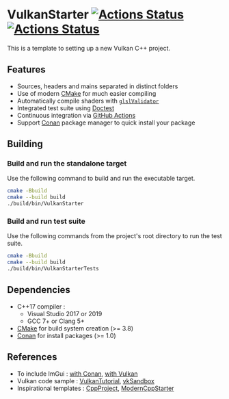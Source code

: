 # VulkanStarter [![Actions Status](https://github.com/florianvazelle/VulkanStarter/workflows/Windows/badge.svg)](https://github.com/florianvazelle/VulkanStarter/actions) [![Actions Status](https://github.com/florianvazelle/VulkanStarter/workflows/Ubuntu/badge.svg)](https://github.com/florianvazelle/VulkanStarter/actions)

This is a template to setting up a new Vulkan C++ project.

## Features

- Sources, headers and mains separated in distinct folders
- Use of modern [CMake](https://cmake.org/) for much easier compiling
- Automatically compile shaders with [`glslValidator`](https://github.com/KhronosGroup/glslang)
- Integrated test suite using [Doctest](https://github.com/onqtam/doctest)
- Continuous integration via [GitHub Actions](https://help.github.com/en/actions)
- Support [Conan](https://conan.io/) package manager to quick install your package

## Building

### Build and run the standalone target

Use the following command to build and run the executable target.

```bash
cmake -Bbuild
cmake --build build
./build/bin/VulkanStarter
```

### Build and run test suite

Use the following commands from the project's root directory to run the test suite.

```bash
cmake -Bbuild
cmake --build build
./build/bin/VulkanStarterTests
```

## Dependencies

- C++17 compiler :
    - Visual Studio 2017 or 2019
    - GCC 7+ or Clang 5+
- [CMake](https://cmake.org/) for build system creation (>= 3.8)
- [Conan](https://conan.io/) for install packages (>= 1.0)

## References

- To include ImGui : [with Conan](https://blog.conan.io/2019/06/26/An-introduction-to-the-Dear-ImGui-library.html), [with Vulkan](https://frguthmann.github.io/posts/vulkan_imgui/)
- Vulkan code sample : [VulkanTutorial](https://github.com/Overv/VulkanTutorial), [vkSandbox](https://github.com/tstullich/vk-sandbox)
- Inspirational templates : [CppProject](https://github.com/tweether/cpp-project), [ModernCppStarter](https://github.com/TheLartians/ModernCppStarter)
